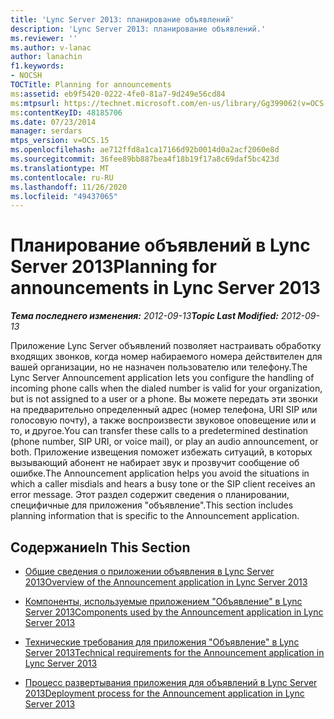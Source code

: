 ```yaml
---
title: 'Lync Server 2013: планирование объявлений'
description: 'Lync Server 2013: планирование объявлений.'
ms.reviewer: ''
ms.author: v-lanac
author: lanachin
f1.keywords:
- NOCSH
TOCTitle: Planning for announcements
ms:assetid: eb9f5420-0222-4fe0-81a7-9d249e56cd84
ms:mtpsurl: https://technet.microsoft.com/en-us/library/Gg399062(v=OCS.15)
ms:contentKeyID: 48185706
ms.date: 07/23/2014
manager: serdars
mtps_version: v=OCS.15
ms.openlocfilehash: ae712ffd8a1ca17166d92b0014d0a2acf2060e8d
ms.sourcegitcommit: 36fee89bb887bea4f18b19f17a8c69daf5bc423d
ms.translationtype: MT
ms.contentlocale: ru-RU
ms.lasthandoff: 11/26/2020
ms.locfileid: "49437065"
---
```

# <a name="planning-for-announcements-in-lync-server-2013"></a><span data-ttu-id="a26dc-103">Планирование объявлений в Lync Server 2013</span><span class="sxs-lookup"><span data-stu-id="a26dc-103">Planning for announcements in Lync Server 2013</span></span>

<div data-xmlns="http://www.w3.org/1999/xhtml">

<div class="topic" data-xmlns="http://www.w3.org/1999/xhtml" data-msxsl="urn:schemas-microsoft-com:xslt" data-cs="https://msdn.microsoft.com/">

<div data-asp="https://msdn2.microsoft.com/asp">



</div>

<div id="mainSection">

<div id="mainBody"><span data-ttu-id="a26dc-104">

<span> </span></span><span class="sxs-lookup"><span data-stu-id="a26dc-104">

<span> </span></span></span>

<span data-ttu-id="a26dc-105">_**Тема последнего изменения:** 2012-09-13_</span><span class="sxs-lookup"><span data-stu-id="a26dc-105">_**Topic Last Modified:** 2012-09-13_</span></span>

<span data-ttu-id="a26dc-106">Приложение Lync Server объявлений позволяет настраивать обработку входящих звонков, когда номер набираемого номера действителен для вашей организации, но не назначен пользователю или телефону.</span><span class="sxs-lookup"><span data-stu-id="a26dc-106">The Lync Server Announcement application lets you configure the handling of incoming phone calls when the dialed number is valid for your organization, but is not assigned to a user or a phone.</span></span> <span data-ttu-id="a26dc-107">Вы можете передать эти звонки на предварительно определенный адрес (номер телефона, URI SIP или голосовую почту), а также воспроизвести звуковое оповещение или и то, и другое.</span><span class="sxs-lookup"><span data-stu-id="a26dc-107">You can transfer these calls to a predetermined destination (phone number, SIP URI, or voice mail), or play an audio announcement, or both.</span></span> <span data-ttu-id="a26dc-108">Приложение извещения поможет избежать ситуаций, в которых вызывающий абонент не набирает звук и прозвучит сообщение об ошибке.</span><span class="sxs-lookup"><span data-stu-id="a26dc-108">The Announcement application helps you avoid the situations in which a caller misdials and hears a busy tone or the SIP client receives an error message.</span></span> <span data-ttu-id="a26dc-109">Этот раздел содержит сведения о планировании, специфичные для приложения "объявление".</span><span class="sxs-lookup"><span data-stu-id="a26dc-109">This section includes planning information that is specific to the Announcement application.</span></span>

<div>

## <a name="in-this-section"></a><span data-ttu-id="a26dc-110">Содержание</span><span class="sxs-lookup"><span data-stu-id="a26dc-110">In This Section</span></span>

  - [<span data-ttu-id="a26dc-111">Общие сведения о приложении объявления в Lync Server 2013</span><span class="sxs-lookup"><span data-stu-id="a26dc-111">Overview of the Announcement application in Lync Server 2013</span></span>](lync-server-2013-overview-of-the-announcement-application.md)

  - [<span data-ttu-id="a26dc-112">Компоненты, используемые приложением "Объявление" в Lync Server 2013</span><span class="sxs-lookup"><span data-stu-id="a26dc-112">Components used by the Announcement application in Lync Server 2013</span></span>](lync-server-2013-components-used-by-the-announcement-application.md)

  - [<span data-ttu-id="a26dc-113">Технические требования для приложения "Объявление" в Lync Server 2013</span><span class="sxs-lookup"><span data-stu-id="a26dc-113">Technical requirements for the Announcement application in Lync Server 2013</span></span>](lync-server-2013-technical-requirements-for-the-announcement-application.md)

  - [<span data-ttu-id="a26dc-114">Процесс развертывания приложения для объявлений в Lync Server 2013</span><span class="sxs-lookup"><span data-stu-id="a26dc-114">Deployment process for the Announcement application in Lync Server 2013</span></span>](lync-server-2013-deployment-process-for-the-announcement-application.md)

<span data-ttu-id="a26dc-115"></div>

</div>

<span> </span>

</div>

</div>

</span><span class="sxs-lookup"><span data-stu-id="a26dc-115"></div>

</div>

<span> </span>

</div>

</div>

</span></span></div>

